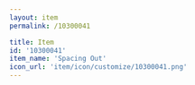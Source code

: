 ```yaml
---
layout: item
permalink: /10300041

title: Item
id: '10300041'
item_name: 'Spacing Out'
icon_url: 'item/icon/customize/10300041.png'
---
```

